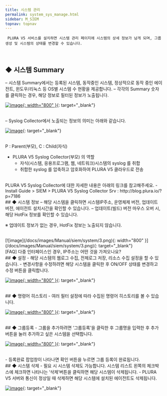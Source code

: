 ```yaml
---
title: 시스템 관리
permalink: system_sys_manage.html
sidebar: M_SIEM
topnav: topnav
---
```


     PLURA V5 서비스를 설치하면 시스템 관리 페이지에 시스템의 상세 정보가 남게 되며, 그룹 생성 및 시스템의 상태를 변경할 수 있습니다.

<br />

## ◆ 시스템 Summary
– 시스템 Summary에서는 등록된 시스템, 동작중인 시스템, 정상적으로 동작 중인 에이전트, 윈도우/리눅스 등 OS별 시스템 수 현황을 제공합니다.
– 각각의 Summary 숫자를 클릭하는 경우, 해당 정보로 필터된 정보가 노출됩니다.

[![image](/docs/images/Manual/siem/system/1.png){: width="800" }](/docs/images/Manual/siem/system/1.png){: target="_blank"}

<br />
– Syslog Collector에서 노출되는 정보의 의미는 아래와 같습니다.
<br />

[![image](/docs/images/Manual/siem/system/2.png)](/docs/images/Manual/siem/system/2.png){: target="_blank"}

<br />
     P : Parent(부모), C : Child(자식)
<br />

- PLURA V5 Syslog Collector(부모) 의 역할
     - 자식(시스템, 응용프로그램, 웹, 네트워크)시스템의 syslog 를 취합
     - 취합한 syslog 를 압축하고 암호화하여 PLURA V5 클라우드로 전송

<br />
PLURA V5 Syslog Collector에 대한 자세한 내용은 아래의 링크를 참고해주세요.
- Install Guide > SIEM > PLURA V5 Syslog Collector Srv  : http://blog.plura.io/?p=7186

<br />
## ◆ 시스템 정보
– 해당 시스템을 클릭하면 시스템IP주소, 운영체제 버전, 업데이트 버전, 에이전트 설치시간을 확인할 수 있습니다.
– 업데이트(빌드) 버전 마우스 오버 시, 해당 HotFix 정보를 확인할 수 있습니다.

※ 업데이트 정보가 없는 경우, HotFix 정보는 노출되지 않습니다.

<br />
[![image](/docs/images/Manual/siem/system/3.png){: width="800" }](/docs/images/Manual/siem/system/3.png){: target="_blank"}

<br />
[FAQ] 다중 인터페이스인 경우, IP주소는 어떤 것을 가져오나요?

<br />
## ◆ 설정
- 해당 시스템의 웹로그 수집, 전체로그 저장, 리소스 수집 설정을 할 수 있습니다.
- 변경사항을 수정하려면 해당 시스템을 클릭한 후 ON/OFF 상태를 변경하고 수정 버튼을 클릭합니다.

[![image](/docs/images/Manual/siem/system/4.png){: width="800" }](/docs/images/Manual/siem/system/4.png){: target="_blank"}

<br />
## ◆ 명령어 히스토리
- 여러 필터 설정에 따라 수집된 명령어 히스토리를 볼 수 있습니다.

[![image](/docs/images/Manual/siem/system/5.png){: width="800" }](/docs/images/Manual/siem/system/5.png){: target="_blank"}

 
<br />
## ◆ 그룹등록
- 그룹을 추가하려면 ‘그룹등록’을 클릭한 후 그룹명을 입력한 후 추가 버튼을 눌러 추가하고 싶은 시스템을 선택합니다.

[![image](/docs/images/Manual/siem/system/6.png){: width="800" }](/docs/images/Manual/siem/system/6.png){: target="_blank"}

<br />
- 등록완료 팝업창이 나타나면 확인 버튼을 누르면 그룹 등록이 완료됩니다.

 
<br />
## ◆ 시스템 삭제
- 필요 시 시스템 삭제도 가능합니다. 시스템 리스트 왼쪽의 체크박스에 체크하면 나타나는 ‘삭제’버튼을 클릭하면 해당 시스템이 삭제됩니다.
- PLURA V5 서버와 통신이 정상일 때 삭제하면 해당 시스템에 설치된 에이전트도 삭제됩니다.

[![image](/docs/images/Manual/siem/system/7.png)](/docs/images/Manual/siem/system/7.png){: target="_blank"}